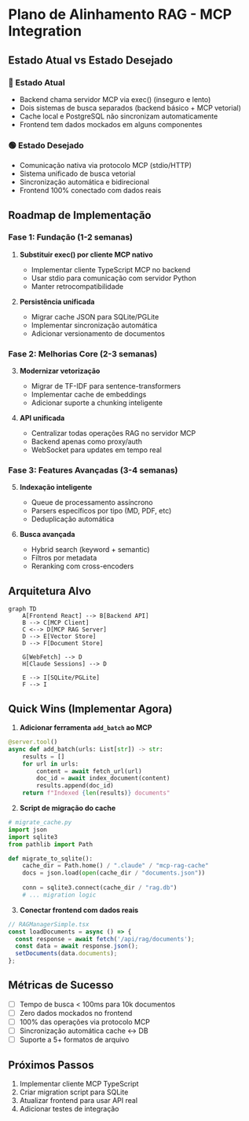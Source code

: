 # Plano de Alinhamento RAG - MCP Integration

## Estado Atual vs Estado Desejado

### 🔴 Estado Atual
- Backend chama servidor MCP via exec() (inseguro e lento)
- Dois sistemas de busca separados (backend básico + MCP vetorial)
- Cache local e PostgreSQL não sincronizam automaticamente
- Frontend tem dados mockados em alguns componentes

### 🟢 Estado Desejado
- Comunicação nativa via protocolo MCP (stdio/HTTP)
- Sistema unificado de busca vetorial
- Sincronização automática e bidirecional
- Frontend 100% conectado com dados reais

## Roadmap de Implementação

### Fase 1: Fundação (1-2 semanas)
1. **Substituir exec() por cliente MCP nativo**
   - Implementar cliente TypeScript MCP no backend
   - Usar stdio para comunicação com servidor Python
   - Manter retrocompatibilidade

2. **Persistência unificada**
   - Migrar cache JSON para SQLite/PGLite
   - Implementar sincronização automática
   - Adicionar versionamento de documentos

### Fase 2: Melhorias Core (2-3 semanas)
3. **Modernizar vetorização**
   - Migrar de TF-IDF para sentence-transformers
   - Implementar cache de embeddings
   - Adicionar suporte a chunking inteligente

4. **API unificada**
   - Centralizar todas operações RAG no servidor MCP
   - Backend apenas como proxy/auth
   - WebSocket para updates em tempo real

### Fase 3: Features Avançadas (3-4 semanas)
5. **Indexação inteligente**
   - Queue de processamento assíncrono
   - Parsers específicos por tipo (MD, PDF, etc)
   - Deduplicação automática

6. **Busca avançada**
   - Hybrid search (keyword + semantic)
   - Filtros por metadata
   - Reranking com cross-encoders

## Arquitetura Alvo

```mermaid
graph TD
    A[Frontend React] --> B[Backend API]
    B --> C[MCP Client]
    C <--> D[MCP RAG Server]
    D --> E[Vector Store]
    D --> F[Document Store]
    
    G[WebFetch] --> D
    H[Claude Sessions] --> D
    
    E --> I[SQLite/PGLite]
    F --> I
```

## Quick Wins (Implementar Agora)

1. **Adicionar ferramenta `add_batch` ao MCP**
```python
@server.tool()
async def add_batch(urls: List[str]) -> str:
    results = []
    for url in urls:
        content = await fetch_url(url)
        doc_id = await index_document(content)
        results.append(doc_id)
    return f"Indexed {len(results)} documents"
```

2. **Script de migração do cache**
```python
# migrate_cache.py
import json
import sqlite3
from pathlib import Path

def migrate_to_sqlite():
    cache_dir = Path.home() / ".claude" / "mcp-rag-cache"
    docs = json.load(open(cache_dir / "documents.json"))
    
    conn = sqlite3.connect(cache_dir / "rag.db")
    # ... migration logic
```

3. **Conectar frontend com dados reais**
```typescript
// RAGManagerSimple.tsx
const loadDocuments = async () => {
  const response = await fetch('/api/rag/documents');
  const data = await response.json();
  setDocuments(data.documents);
};
```

## Métricas de Sucesso
- [ ] Tempo de busca < 100ms para 10k documentos
- [ ] Zero dados mockados no frontend
- [ ] 100% das operações via protocolo MCP
- [ ] Sincronização automática cache ↔ DB
- [ ] Suporte a 5+ formatos de arquivo

## Próximos Passos
1. Implementar cliente MCP TypeScript
2. Criar migration script para SQLite
3. Atualizar frontend para usar API real
4. Adicionar testes de integração